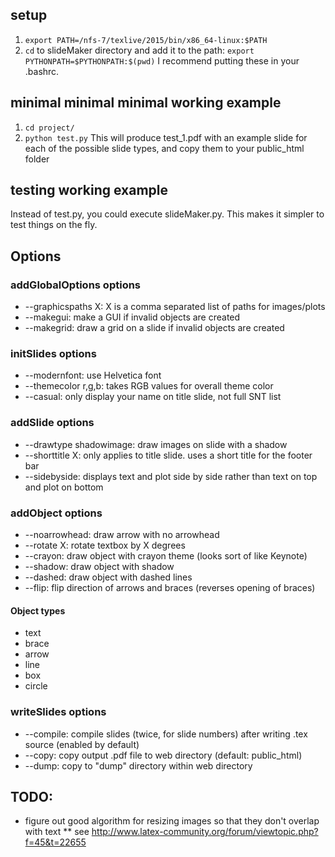 ## setup
1) `export PATH=/nfs-7/texlive/2015/bin/x86_64-linux:$PATH`
2) `cd` to slideMaker directory and add it to the path: `export PYTHONPATH=$PYTHONPATH:$(pwd)`
I recommend putting these in your .bashrc.
## minimal minimal minimal working example
1) `cd project/`
2) `python test.py`
This will produce test_1.pdf with an example slide for each of the possible slide types, and copy them to your public_html folder

## testing working example
Instead of test.py, you could execute slideMaker.py. This makes it simpler to test things on the fly.

## Options
### addGlobalOptions options
  * --graphicspaths X: X is a comma separated list of paths for images/plots
  * --makegui: make a GUI if invalid objects are created
  * --makegrid: draw a grid on a slide if invalid objects are created
### initSlides options
  * --modernfont: use Helvetica font
  * --themecolor r,g,b: takes RGB values for overall theme color
  * --casual: only display your name on title slide, not full SNT list
### addSlide options
  * --drawtype shadowimage: draw images on slide with a shadow
  * --shorttitle X: only applies to title slide. uses a short title for the footer bar
  * --sidebyside: displays text and plot side by side rather than text on top and plot on bottom
### addObject options
  * --noarrowhead: draw arrow with no arrowhead
  * --rotate X: rotate textbox by X degrees
  * --crayon: draw object with crayon theme (looks sort of like Keynote)
  * --shadow: draw object with shadow
  * --dashed: draw object with dashed lines
  * --flip: flip direction of arrows and braces (reverses opening of braces)
#### Object types
  * text
  * brace
  * arrow
  * line
  * box
  * circle
### writeSlides options
  * --compile: compile slides (twice, for slide numbers) after writing .tex source (enabled by default)
  * --copy: copy output .pdf file to web directory (default: public_html)
  * --dump: copy to "dump" directory within web directory

## TODO:
* figure out good algorithm for resizing images so that they don't overlap with text
** see http://www.latex-community.org/forum/viewtopic.php?f=45&t=22655
